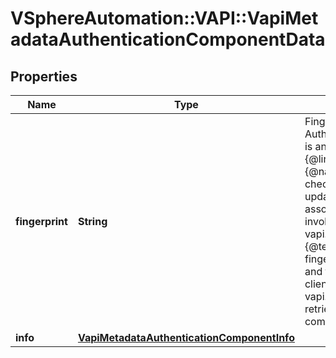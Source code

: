 # VSphereAutomation::VAPI::VapiMetadataAuthenticationComponentData

## Properties
Name | Type | Description | Notes
------------ | ------------- | ------------- | -------------
**fingerprint** | **String** | Fingerprint of the metadata of the component. &lt;p&gt; Authentication information could change when there is an infrastructure update. Since the data present in {@link ComponentData#info} could be quite large, {@name #fingerprint} provides a convenient way to check if the data for a particular component is updated. &lt;p&gt; You should store the fingerprint associated with a component. After an update, by invoking the {@link vapi.metadata.authentication.Component#fingerprint} {@term operation}, you can retrieve the new fingerprint for the component. If the new fingerprint and the previously stored fingerprint do not match, clients can then use the {@link vapi.metadata.authentication.Component#get} to retrieve the new authentication information for the component. | 
**info** | [**VapiMetadataAuthenticationComponentInfo**](VapiMetadataAuthenticationComponentInfo.md) |  | 


